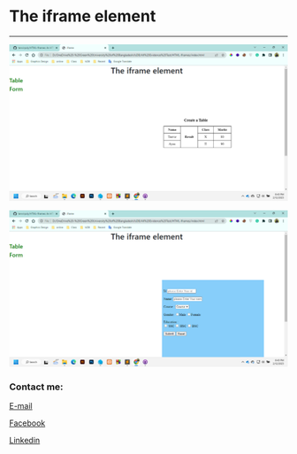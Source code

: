 
# The iframe element
---


<img src="table.png"
     alt="table"/>


<img src="form.png"
     alt="form"/>






<!-- all link is here -->


### Contact me:

[E-mail](tanvirpoly@gmail.com)

[Facebook]( https://www.facebook.com/tanvirfbid)

[Linkedin]( https://www.linkedin.com/in/tanvirx/)